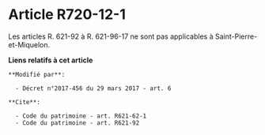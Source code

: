 # Article R720-12-1

Les articles R. 621-92 à R. 621-96-17 ne sont pas applicables à Saint-Pierre-et-Miquelon.

**Liens relatifs à cet article**

	**Modifié par**:

	  - Décret n°2017-456 du 29 mars 2017 - art. 6

	**Cite**:

	  - Code du patrimoine - art. R621-62-1
	  - Code du patrimoine - art. R621-92
